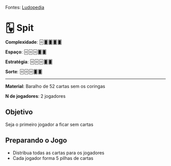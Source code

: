 Fontes: [Ludopedia](https://ludopedia.com.br/jogo/duvido-jogo-de-baralho)


# 🂲 Spit


**Complexidade**: 🃟🂠🂠🂠🂠

**Espaço**: 🃟🃟🃟🂠🂠

**Estratégia**: 🃟🃟🃟🂠🂠

**Sorte**: 🃟🃟🃟🂠🂠 

---

**Material**: Baralho de 52 cartas sem os coringas

**N de jogadores**: 2 jogadores

## Objetivo

Seja o primeiro jogador a ficar sem cartas

## Preparando o Jogo

- Distribua todas as cartas para os jogadores
- Cada jogador forma 5 pilhas de cartas